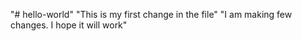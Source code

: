 "# hello-world" 
"This is my first change in the file"
"I am making few changes. I hope it will work" 
